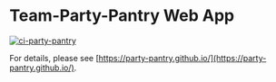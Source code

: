 # Team-Party-Pantry Web App

<!-- ![ci-badge](https://github.com/team-octagon/voluntree/workflows/ci-team-octagon/badge.svg) -->
[![ci-party-pantry](https://github.com/party-pantry/pantry-party/actions/workflows/ci.yml/badge.svg)](https://github.com/party-pantry/pantry-party/actions/workflows/ci.yml)

For details, please see [https://party-pantry.github.io/](https://party-pantry.github.io/).
